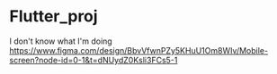 # Flutter_proj
I don't know what I'm doing
https://www.figma.com/design/BbvVfwnPZy5KHuU1Om8WIv/Mobile-screen?node-id=0-1&t=dNUydZ0Ksli3FCs5-1
